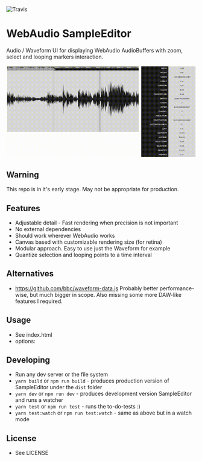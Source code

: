 ![Travis](https://travis-ci.org/rikard-io/SampleEditor.svg?branch=master)

# WebAudio SampleEditor

Audio / Waveform UI for displaying WebAudio AudioBuffers with zoom, select and looping markers interaction.

![Alt text](/screenshot.gif?raw=true "Screenshot")

## Warning

This repo is in it's early stage. May not be appropriate for production.

## Features

* Adjustable detail - Fast rendering when precision is not important
* No external dependencies
* Should work wherever WebAudio works
* Canvas based with customizable rendering size (for retina)
* Modular approach. Easy to use just the Waveform for example
* Quantize selection and looping points to a time interval

## Alternatives

* https://github.com/bbc/waveform-data.js
Probably better performance-wise, but much bigger in scope. Also missing some more DAW-like features I required.

## Usage

* See index.html
* options:

## Developing

* Run any dev server or the file system
* `yarn build` or `npm run build` - produces production version of SampleEditor under the `dist` folder
* `yarn dev` or `npm run dev` - produces development version SampleEditor and runs a watcher
* `yarn test` or `npm run test` - runs the to-do-tests :)
* `yarn test:watch` or `npm run test:watch` - same as above but in a watch mode

## License

* See LICENSE

